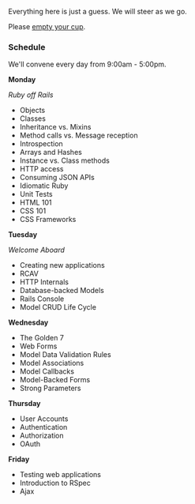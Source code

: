 Everything here is just a guess. We will steer as we go.

Please [empty your cup](http://c2.com/cgi/wiki?EmptyYourCup).

### Schedule

We'll convene every day from 9:00am - 5:00pm.

**Monday**

*Ruby off Rails*

* Objects
* Classes
* Inheritance vs. Mixins
* Method calls vs. Message reception
* Introspection
* Arrays and Hashes
* Instance vs. Class methods
* HTTP access
* Consuming JSON APIs
* Idiomatic Ruby
* Unit Tests
* HTML 101
* CSS 101
* CSS Frameworks

**Tuesday**

*Welcome Aboard*

* Creating new applications
* RCAV
* HTTP Internals
* Database-backed Models
* Rails Console
* Model CRUD Life Cycle

**Wednesday**

* The Golden 7
* Web Forms
* Model Data Validation Rules
* Model Associations
* Model Callbacks
* Model-Backed Forms
* Strong Parameters

**Thursday**

* User Accounts
* Authentication
* Authorization
* OAuth

**Friday**

* Testing web applications
* Introduction to RSpec
* Ajax



